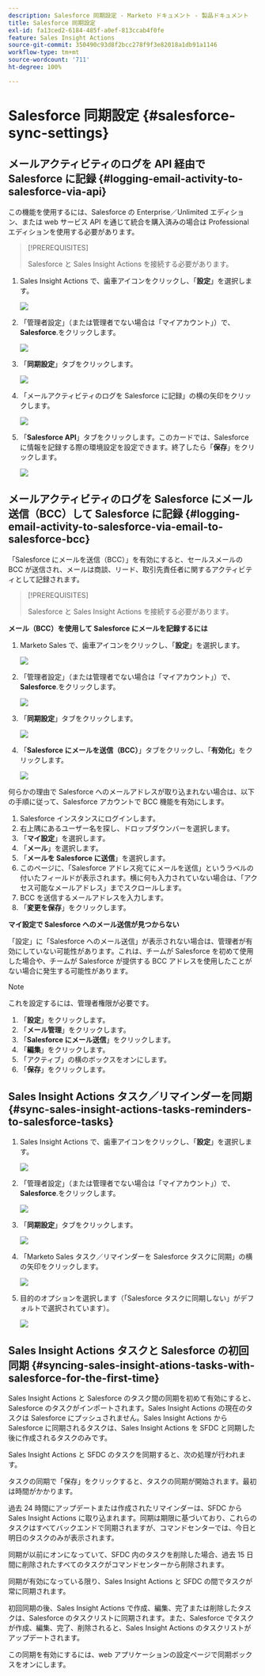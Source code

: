 ```yaml
---
description: Salesforce 同期設定 - Marketo ドキュメント - 製品ドキュメント
title: Salesforce 同期設定
exl-id: fa13ced2-6184-485f-a0ef-813ccab4f0fe
feature: Sales Insight Actions
source-git-commit: 350490c93d8f2bcc278f9f3e82018a1db91a1146
workflow-type: tm+mt
source-wordcount: '711'
ht-degree: 100%

---
```


# Salesforce 同期設定 {#salesforce-sync-settings}

## メールアクティビティのログを API 経由で Salesforce に記録 {#logging-email-activity-to-salesforce-via-api}

この機能を使用するには、Salesforce の Enterprise／Unlimited エディション、または web サービス API を通じて統合を購入済みの場合は Professional エディションを使用する必要があります。

>[!PREREQUISITES]
>
>Salesforce と Sales Insight Actions を接続する必要があります。

1. Sales Insight Actions で、歯車アイコンをクリックし、「**設定**」を選択します。

   ![](assets/salesforce-sync-settings-1.png)

1. 「管理者設定」（または管理者でない場合は「マイアカウント」）で、**Salesforce**.をクリックします。

   ![](assets/salesforce-sync-settings-2.png)

1. 「**同期設定**」タブをクリックします。

   ![](assets/salesforce-sync-settings-3.png)

1. 「メールアクティビティのログを Salesforce に記録」の横の矢印をクリックします。

   ![](assets/salesforce-sync-settings-4.png)

1. 「**Salesforce API**」タブをクリックします。このカードでは、Salesforce に情報を記録する際の環境設定を設定できます。終了したら「**保存**」をクリックします。

   ![](assets/salesforce-sync-settings-5.png)

## メールアクティビティのログを Salesforce にメール送信（BCC）して Salesforce に記録 {#logging-email-activity-to-salesforce-via-email-to-salesforce-bcc}

「Salesforce にメールを送信（BCC）」を有効にすると、セールスメールの BCC が送信され、メールは商談、リード、取引先責任者に関するアクティビティとして記録されます。

>[!PREREQUISITES]
>
>Salesforce と Sales Insight Actions を接続する必要があります。

**メール（BCC）を使用して Salesforce にメールを記録するには**

1. Marketo Sales で、歯車アイコンをクリックし、「**設定**」を選択します。

   ![](assets/salesforce-sync-settings-6.png)

1. 「管理者設定」（または管理者でない場合は「マイアカウント」）で、**Salesforce**.をクリックします。

   ![](assets/salesforce-sync-settings-7.png)

1. 「**同期設定**」タブをクリックします。

   ![](assets/salesforce-sync-settings-8.png)

1. 「**Salesforce にメールを送信（BCC）**」タブをクリックし、「**有効化**」をクリックします。

   ![](assets/salesforce-sync-settings-9.png)

何らかの理由で Salesforce へのメールアドレスが取り込まれない場合は、以下の手順に従って、Salesforce アカウントで BCC 機能を有効にします。

1. Salesforce インスタンスにログインします。
1. 右上隅にあるユーザー名を探し、ドロップダウンバーを選択します。
1. 「**マイ設定**」を選択します。
1. 「**メール**」を選択します。
1. 「**メールを Salesforce に送信**」を選択します。
1. このページに、「Salesforce アドレス宛てにメールを送信」というラベルの付いたフィールドが表示されます。横に何も入力されていない場合は、「アクセス可能なメールアドレス」までスクロールします。
1. BCC を送信するメールアドレスを入力します。
1. 「**変更を保存**」をクリックします。

**マイ設定で Salesforce へのメール送信が見つからない**

「設定」に「Salesforce へのメール送信」が表示されない場合は、管理者が有効にしていない可能性があります。これは、チームが Salesforce を初めて使用した場合や、チームが Salesforce が提供する BCC アドレスを使用したことがない場合に発生する可能性があります。

>[!NOTE]
>
>これを設定するには、管理者権限が必要です。

1. 「**設定**」をクリックします。
1. 「**メール管理**」をクリックします。
1. 「**Salesforce にメール送信**」をクリックします。
1. 「**編集**」をクリックします。
1. 「アクティブ」の横のボックスをオンにします。
1. 「**保存**」をクリックします。

## Sales Insight Actions タスク／リマインダーを同期 {#sync-sales-insight-actions-tasks-reminders-to-salesforce-tasks}

1. Sales Insight Actions で、歯車アイコンをクリックし、「**設定**」を選択します。

   ![](assets/salesforce-sync-settings-10.png)

1. 「管理者設定」（または管理者でない場合は「マイアカウント」）で、**Salesforce**.をクリックします。

   ![](assets/salesforce-sync-settings-11.png)

1. 「**同期設定**」タブをクリックします。

   ![](assets/salesforce-sync-settings-12.png)

1. 「Marketo Sales タスク／リマインダーを Salesforce タスクに同期」の横の矢印をクリックします。

   ![](assets/salesforce-sync-settings-13.png)

1. 目的のオプションを選択します（「Salesforce タスクに同期しない」がデフォルトで選択されています）。

   ![](assets/salesforce-sync-settings-14.png)

## Sales Insight Actions タスクと Salesforce の初回同期 {#syncing-sales-insight-ations-tasks-with-salesforce-for-the-first-time}

Sales Insight Actions と Salesforce のタスク間の同期を初めて有効にすると、Salesforce のタスクがインポートされます。Sales Insight Actions の現在のタスクは Salesforce にプッシュされません。Sales Insight Actions から Salesforce に同期されるタスクは、Sales Insight Actions を SFDC と同期した後に作成されるタスクのみです。

Sales Insight Actions と SFDC のタスクを同期すると、次の処理が行われます。

タスクの同期で「保存」をクリックすると、タスクの同期が開始されます。最初は時間がかかります。

過去 24 時間にアップデートまたは作成されたリマインダーは、SFDC から Sales Insight Actions に取り込まれます。同期は期限に基づいており、これらのタスクはすべてバックエンドで同期されますが、コマンドセンターでは、今日と明日のタスクのみが表示されます。

同期が以前にオンになっていて、SFDC 内のタスクを削除した場合、過去 15 日間に削除されたすべてのタスクがコマンドセンターから削除されます。

同期が有効になっている限り、Sales Insight Actions と SFDC の間でタスクが常に同期されます。

初回同期の後、Sales Insight Actions で作成、編集、完了または削除したタスクは、Salesforce のタスクリストに同期されます。また、Salesforce でタスクが作成、編集、完了、削除されると、Sales Insight Actions のタスクリストがアップデートされます。

この同期を有効にするには、web アプリケーションの設定ページで同期ボックスをオンにします。
